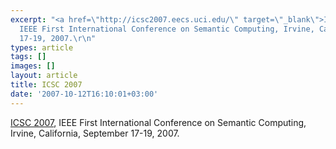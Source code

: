 ```yaml
---
excerpt: "<a href=\"http://icsc2007.eecs.uci.edu/\" target=\"_blank\">ICSC 2007</a>,
  IEEE First International Conference on Semantic Computing, Irvine, California, September
  17-19, 2007.\r\n"
types: article
tags: []
images: []
layout: article
title: ICSC 2007
date: '2007-10-12T16:10:01+03:00'
---
```

<a href="http://icsc2007.eecs.uci.edu/" target="_blank">ICSC 2007</a>, IEEE First International Conference on Semantic Computing, Irvine, California, September 17-19, 2007.

